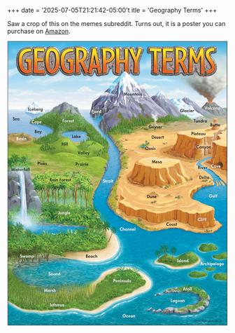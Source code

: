+++
date = '2025-07-05T21:21:42-05:00't
itle = 'Geography Terms'
+++

Saw a crop of this on the memes subreddit. Turns out, it is a poster
you can purchase on [Amazon](https://a.co/d/8Qqp0wx).

![Geography Terms](geography-terms.jpg "Geography Terms")
